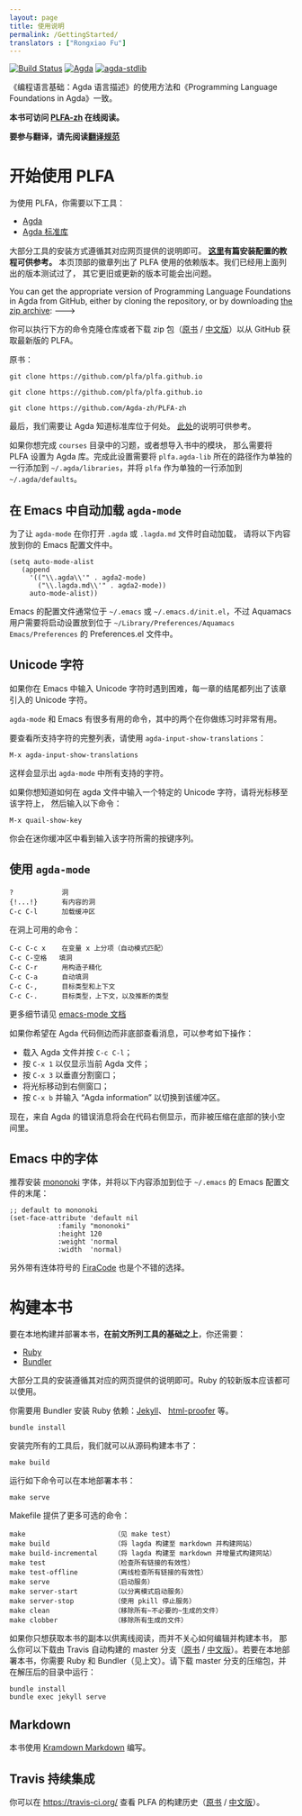 ```yaml
---
layout: page
title: 使用说明
permalink: /GettingStarted/
translators : ["Rongxiao Fu"]
---
```


[![Build Status](https://travis-ci.org/Agda-zh/PLFA-zh.svg?branch=dev)](https://travis-ci.org/Agda-zh/PLFA-zh)
[![Agda](https://img.shields.io/badge/agda-2.6.0.1-blue.svg)](https://github.com/agda/agda/releases/tag/v2.6.0.1)
[![agda-stdlib](https://img.shields.io/badge/agda--stdlib-1.1-blue.svg)](https://github.com/agda/agda-stdlib/releases/tag/v1.1)

《编程语言基础：Agda 语言描述》的使用方法和《Programming Language Foundations in Agda》一致。

**本书可访问 [PLFA-zh](https://agda-zh.github.io/PLFA-zh/) 在线阅读。**

**要参与翻译，请先阅读[翻译规范](https://github.com/Agda-zh/PLFA-zh/issues/1)**

<!---
Getting Started with PLFA
--->

# 开始使用 PLFA

<!---
There are several tools you need to work with PLFA:

  - [Agda](https://agda.readthedocs.io/en/v2.6.0.1/getting-started/installation.html)
  - [Agda standard library](https://github.com/agda/agda-stdlib/releases/tag/v1.1)
--->


为使用 PLFA，你需要以下工具：

  - [Agda](https://agda-zh.rtfd.io/zh_CN/latest/getting-started/installation.html)
  - [Agda 标准库](https://github.com/agda/agda-stdlib/releases/tag/v1.1)

<!---
For most of the tools, you can simply follow their respective build instructions.
We list the versions of our dependencies on the badges above.  We have
tested with the versions listed; either earlier or later versions may
cause problems.
--->

大部分工具的安装方式遵循其对应网页提供的说明即可。
**[这里](https://ice1000.org/2018/06/13/AgdaEnvConfig/)有篇安装配置的教程可供参考。**
本页顶部的徽章列出了 PLFA 使用的依赖版本。我们已经用上面列出的版本测试过了，
其它更旧或更新的版本可能会出问题。

You can get the appropriate version of Programming Language Foundations in Agda from GitHub,
either by cloning the repository,
or by downloading [the zip archive](https://github.com/plfa/plfa.github.io/archive/dev.zip):
--->

你可以执行下方的命令克隆仓库或者下载 zip 包（[原书](https://github.com/plfa/plfa.github.io/archive/dev.zip) / [中文版](https://github.com/Agda-zh/PLFA-zh/archive/dev.zip)）以从 GitHub 获取最新版的 PLFA。

原书：

    git clone https://github.com/plfa/plfa.github.io

    git clone https://github.com/plfa/plfa.github.io

    git clone https://github.com/Agda-zh/PLFA-zh

<!---
Finally, we need to let Agda know where to find the standard library.
For this, you can follow the instructions
[here](https://agda.readthedocs.io/en/v2.6.0.1/tools/package-system.html#example-using-the-standard-library).
-->

最后，我们需要让 Agda 知道标准库位于何处。
[此处](https://agda-zh.rtfd.io/zh_CN/latest/tools/package-system.html#example-using-the-standard-library)的说明可供参考。

<!--
It is possible to set up PLFA as an Agda library as well.  If you want
to complete the exercises found in the `courses` folder, or to import
modules from the book, you need to do this.  To do so, add the path to
`plfa.agda-lib` to `~/.agda/libraries` and add `plfa` to
`~/.agda/defaults`, both on lines of their own.
-->

如果你想完成 `courses` 目录中的习题，或者想导入书中的模块，
那么需要将 PLFA 设置为 Agda 库。完成此设置需要将 `plfa.agda-lib`
所在的路径作为单独的一行添加到 `~/.agda/libraries`，并将 `plfa`
作为单独的一行添加到 `~/.agda/defaults`。

<!--
## Auto-loading `agda-mode` in Emacs
-->

## 在 Emacs 中自动加载 `agda-mode`

<!--
In order to have `agda-mode` automatically loaded whenever you open a file ending
with `.agda` or `.lagda.md`, put the following on your Emacs configuration file:
-->

为了让 `agda-mode` 在你打开 `.agda` 或 `.lagda.md` 文件时自动加载，
请将以下内容放到你的 Emacs 配置文件中。

``` elisp
(setq auto-mode-alist
   (append
     '(("\\.agda\\'" . agda2-mode)
       ("\\.lagda.md\\'" . agda2-mode))
     auto-mode-alist))
```

<!--
The configuration file for Emacs is normally located in `~/.emacs` or `~/.emacs.d/init.el`,
but Aquamacs users might need to move their startup settings to the Preferences.el file in
`~/Library/Preferences/Aquamacs Emacs/Preferences`.
-->

Emacs 的配置文件通常位于 `~/.emacs` 或 `~/.emacs.d/init.el`，不过
Aquamacs 用户需要将启动设置放到位于 `~/Library/Preferences/Aquamacs Emacs/Preferences`
的 Preferences.el 文件中。

<!---
Unicode characters
--->

## Unicode 字符

<!---
If you're having trouble typing the Unicode characters into Emacs, the end of
each chapter should provide a list of the unicode characters introduced in that
chapter.
--->

如果你在 Emacs 中输入 Unicode 字符时遇到困难，每一章的结尾都列出了该章引入的 Unicode 字符。

<!--
`agda-mode` and emacs have a number of useful commands.
Two of them are especially useful when you solve exercises.
-->

`agda-mode` 和 Emacs 有很多有用的命令，其中的两个在你做练习时非常有用。

<!--
For a full list of supported characters, use `agda-input-show-translations` with:
-->

要查看所支持字符的完整列表，请使用 `agda-input-show-translations`：

    M-x agda-input-show-translations

<!--
All the supported characters in `agda-mode` are shown.
-->

这样会显示出 `agda-mode` 中所有支持的字符。

<!--
If you want to know how you input a specific Unicode character in agda file,
move the cursor onto the character and type the following command:
-->

如果你想知道如何在 agda 文件中输入一个特定的 Unicode 字符，请将光标移至该字符上，
然后输入以下命令：

    M-x quail-show-key

<!--
You'll see the key sequence of the character in mini buffer.
-->

你会在迷你缓冲区中看到输入该字符所需的按键序列。

<!---
Using `agda-mode`
--->

## 使用 `agda-mode`

<!---
    ?            hole
    {!...!}      hole with contents
    C-c C-l      load buffer
--->

    ?            洞
    {!...!}      有内容的洞
    C-c C-l      加载缓冲区

<!---
Command to give when in a hole:

    C-c C-c x    split on variable x
    C-c C-space  fill in hole
    C-c C-r      refine with constructor
    C-c C-a      automatically fill in hole
    C-c C-,      Goal type and context
    C-c C-.      Goal type, context, and inferred type
--->

在洞上可用的命令：

    C-c C-c x    在变量 x 上分项（自动模式匹配）
    C-c C-空格   填洞
    C-c C-r      用构造子精化
    C-c C-a      自动填洞
    C-c C-,      目标类型和上下文
    C-c C-.      目标类型，上下文，以及推断的类型

<!---
See
[the emacs-mode docs](https://agda.readthedocs.io/en/latest/tools/emacs-mode.html)
for more details.
--->

更多细节请见 [emacs-mode 文档](https://agda.readthedocs.io/en/latest/tools/emacs-mode.html)

<!---
If you want to see messages beside rather than below your Agda code,
you can do the following:

  - Load your Agda file and do `C-c C-l`;
  - type `C-x 1` to get only your Agda file showing;
  - type `C-x 3` to split the window horizontally;
  - move your cursor to the right-hand half of your frame;
  - type `C-x b` and switch to the buffer called "Agda information"
--->

如果你希望在 Agda 代码侧边而非底部查看消息，可以参考如下操作：

  - 载入 Agda 文件并按 `C-c C-l`；
  - 按 `C-x 1` 以仅显示当前 Agda 文件；
  - 按 `C-x 3` 以垂直分割窗口；
  - 将光标移动到右侧窗口；
  - 按 `C-x b` 并输入 “Agda information” 以切换到该缓冲区。

<!---
Now, error messages from Agda will appear next to your file, rather than
squished beneath it.
--->

现在，来自 Agda 的错误消息将会在代码右侧显示，而非被压缩在底部的狭小空间里。

<!---
Fonts in Emacs
--->

## Emacs 中的字体

<!--
It is recommended that you install the font [mononoki](https://madmalik.github.io/mononoki/), and add the following to the end of your emacs configuration file at `~/.emacs`:
-->

推荐安装 [mononoki](https://madmalik.github.io/mononoki/) 字体，并将以下内容添加到位于
`~/.emacs` 的 Emacs 配置文件的末尾：

``` elisp
;; default to mononoki
(set-face-attribute 'default nil
		    :family "mononoki"
		    :height 120
		    :weight 'normal
		    :width  'normal)
```

另外带有连体符号的 [FiraCode](https://github.com/tonsky/FiraCode) 也是个不错的选择。

<!---
Building the book
--->

# 构建本书

<!---
To build and host a local copy of the book, there are several tools you need *in addition to those listed above*:
--->

要在本地构建并部署本书，**在前文所列工具的基础之上**，你还需要：

  - [Ruby](https://www.ruby-lang.org/en/documentation/installation/)
  - [Bundler](https://bundler.io/#getting-started)

<!---
For most of the tools, you can simply follow their respective build instructions.
Most recent versions of Ruby should work.
--->

大部分工具的安装遵循其对应的网页提供的说明即可。Ruby 的较新版本应该都可以使用。

<!---
You install the Ruby dependencies---[Jekyll](https://jekyllrb.com/), [html-proofer](https://github.com/gjtorikian/html-proofer), *etc.*---using Bundler:
--->

你需要用 Bundler 安装 Ruby 依赖：[Jekyll](https://jekyllrb.com/)、 [html-proofer](https://github.com/gjtorikian/html-proofer) 等。

    bundle install

<!---
Once you have installed all of the dependencies, you can build a copy of the book by running:
--->

安装完所有的工具后，我们就可以从源码构建本书了：

    make build

<!---
You can host your copy of the book locally by running:
--->

运行如下命令可以在本地部署本书：

    make serve

<!---
The Makefile offers more than just these options:

    make                      (see make test)
    make build                (builds lagda->markdown and the website)
    make build-incremental    (builds lagda->markdown and the website incrementally)
    make test                 (checks all links are valid)
    make test-offline         (checks all links are valid offline)
    make serve                (starts the server)
    make server-start         (starts the server in detached mode)
    make server-stop          (stops the server, uses pkill)
    make clean                (removes all ~unnecessary~ generated files)
    make clobber              (removes all generated files)
--->

Makefile 提供了更多可选的命令：

    make                      （见 make test）
    make build                （将 lagda 构建至 markdown 并构建网站）
    make build-incremental    （将 lagda 构建至 markdown 并增量式构建网站）
    make test                 （检查所有链接的有效性）
    make test-offline         （离线检查所有链接的有效性）
    make serve                （启动服务）
    make server-start         （以分离模式启动服务）
    make server-stop          （使用 pkill 停止服务）
    make clean                （移除所有~不必要的~生成的文件）
    make clobber              （移除所有生成的文件）

<!---
If you simply wish to have a local copy of the book, e.g. for offline reading,
but don't care about editing and rebuilding the book, you can grab a copy of the
[master branch](https://github.com/plfa/plfa.github.io/archive/master.zip),
which is automatically built using Travis. You will still need Ruby and Bundler
to host the book (see above). To host the book this way, download a copy of the
[master branch](https://github.com/plfa/plfa.github.io/archive/master.zip),
unzip, and from within the directory run
--->

如果你只想获取本书的副本以供离线阅读，而并不关心如何编辑并构建本书，
那么你可以下载由 Travis 自动构建的 master 分支（[原书](https://github.com/plfa/plfa.github.io/archive/master.zip) / [中文版](https://github.com/Agda-zh/PLFA-zh/archive/master.zip)）。若要在本地部署本书，你需要 Ruby 和 Bundler（见上文）。请下载 master 分支的压缩包，并在解压后的目录中运行：

    bundle install
    bundle exec jekyll serve

## Markdown

<!---
The book is written in
[Kramdown Markdown](https://kramdown.gettalong.org/syntax.html).
--->

本书使用 [Kramdown Markdown](https://kramdown.gettalong.org/syntax.html) 编写。

<!---
Travis Continuous Integration
--->

## Travis 持续集成

<!---
You can view the build history of PLFA at [travis-ci.org](https://travis-ci.org/plfa/plfa.github.io).
--->

你可以在 <https://travis-ci.org/> 查看 PLFA 的构建历史（[原书](https://travis-ci.org/plfa/plfa.github.io) / [中文版](https://travis-ci.org/Agda-zh/PLFA-zh)）。
